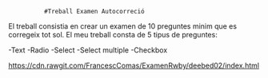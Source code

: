               #Treball Examen Autocorreció

El treball consistia en crear un examen de 10 preguntes minim que es corregeix tot sol. El meu treball consta de 5 tipus de preguntes:

-Text
-Radio
-Select
-Select multiple
-Checkbox

https://cdn.rawgit.com/FrancescComas/ExamenRwby/deebed02/index.html
